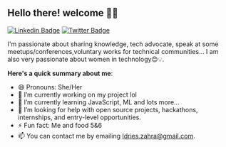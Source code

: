 ## Hello there! welcome 👋🏾
 [![Linkedin Badge](https://img.shields.io/badge/-zahra-Idries?style=for-the-badge&logo=Linkedin&logoColor=white&link=https://www.linkedin.com/in/zahra-idries-71a1791a7/)](https://www.linkedin.com/in/zahra-idries-71a1791a7/) [![Twitter Badge](https://img.shields.io/badge/-@Zahra_idi-1ca0f1?style=for-the-badge&logo=twitter&logoColor=white&link=https://twitter.com/zahra_idi)](https://twitter.com/zahra_idi)
<!--
**Zahraidi/Zahraidi** is a ✨ _special_ ✨ repository because its `README.md` (this file) appears on your GitHub profile.
-->
I'm passionate about sharing knowledge, tech advocate, speak at some meetups/conferences,voluntary works for technical communities...
I am also very passionate about women in technology😊💡.

**Here's a quick summary about me**:

- 😄 Pronouns: She/Her
- 🔭 I’m currently working on my project lol
- 🌱 I’m currently learning JavaScript, ML and lots more...
- 🤔 I’m looking for help with open source projects, hackathons, internships, and entry-level opportunities.
- ⚡ Fun fact: Me and food 5&6
- 📫 You can contact me by emailing Idries.zahra@gmail.com.


